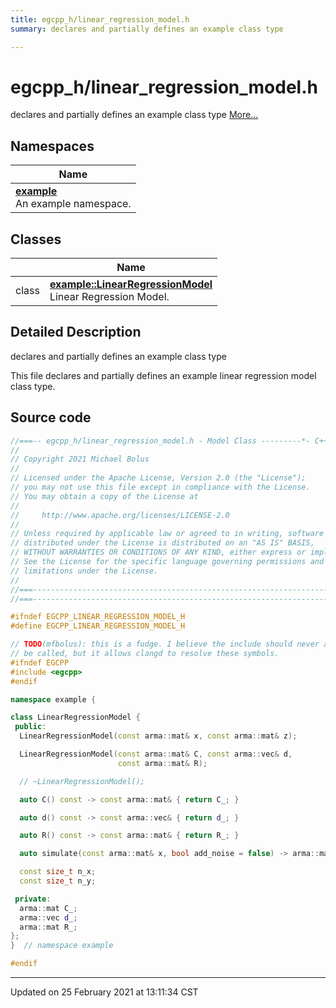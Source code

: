 ```yaml
---
title: egcpp_h/linear_regression_model.h
summary: declares and partially defines an example class type 

---
```


# egcpp_h/linear_regression_model.h

declares and partially defines an example class type  [More...](#detailed-description)

## Namespaces

| Name           |
| -------------- |
| **[example](/eg-cpp-library/namespaces/namespaceexample/)** <br>An example namespace.  |

## Classes

|                | Name           |
| -------------- | -------------- |
| class | **[example::LinearRegressionModel](/eg-cpp-library/classes/classexample_1_1_linear_regression_model/)** <br>Linear Regression Model.  |

## Detailed Description

declares and partially defines an example class type 

This file declares and partially defines an example linear regression model class type. 




## Source code

```cpp
//===-- egcpp_h/linear_regression_model.h - Model Class ---------*- C++ -*-===//
//
// Copyright 2021 Michael Bolus
//
// Licensed under the Apache License, Version 2.0 (the "License");
// you may not use this file except in compliance with the License.
// You may obtain a copy of the License at
//
//     http://www.apache.org/licenses/LICENSE-2.0
//
// Unless required by applicable law or agreed to in writing, software
// distributed under the License is distributed on an "AS IS" BASIS,
// WITHOUT WARRANTIES OR CONDITIONS OF ANY KIND, either express or implied.
// See the License for the specific language governing permissions and
// limitations under the License.
//
//===----------------------------------------------------------------------===//
//===----------------------------------------------------------------------===//

#ifndef EGCPP_LINEAR_REGRESSION_MODEL_H
#define EGCPP_LINEAR_REGRESSION_MODEL_H

// TODO(mfbolus): this is a fudge. I believe the include should never actually
// be called, but it allows clangd to resolve these symbols.
#ifndef EGCPP
#include <egcpp>
#endif

namespace example {

class LinearRegressionModel {
 public:
  LinearRegressionModel(const arma::mat& x, const arma::mat& z);

  LinearRegressionModel(const arma::mat& C, const arma::vec& d,
                        const arma::mat& R);

  // ~LinearRegressionModel();

  auto C() const -> const arma::mat& { return C_; }

  auto d() const -> const arma::vec& { return d_; }

  auto R() const -> const arma::mat& { return R_; }

  auto simulate(const arma::mat& x, bool add_noise = false) -> arma::mat;

  const size_t n_x;  
  const size_t n_y;  

 private:
  arma::mat C_;  
  arma::vec d_;  
  arma::mat R_;  
};
}  // namespace example

#endif
```


-------------------------------

Updated on 25 February 2021 at 13:11:34 CST
